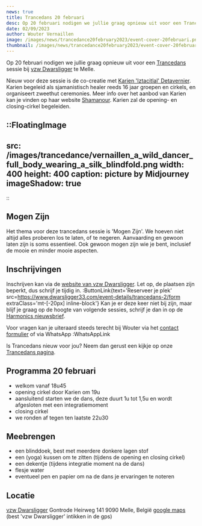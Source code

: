```yaml
--- 
news: true
title: Trancedans 20 februari
desc: Op 20 februari nodigen we jullie graag opnieuw uit voor een Trancedans sessie bij vzw Dwarsligger te Melle.
date: 02/09/2023
author: Wouter Vernaillen
image: /images/news/trancedance20february2023/event-cover-20februari.png
thumbnail: /images/news/trancedance20february2023/event-cover-20februari.png
---
```


Op 20 februari nodigen we jullie graag opnieuw uit voor een [Trancedans](/trancedance) sessie bij [vzw Dwarsligger](https://www.dwarsligger33.com/event-details/trancedans) te Melle. 

Nieuw voor deze sessie is de co-creatie met [Karien 'Iztacitlal' Detavernier](https://www.shamanour.be/autobiografie). Karien begeleid als sjamanistisch healer reeds 16 jaar groepen en cirkels, en organiseert zweethut ceremonies. 
Meer info over het aanbod van Karien kan je vinden op haar website [Shamanour](https://www.shamanour.be/).
Karien zal de opening- en closing-cirkel begeleiden.

::FloatingImage
---
src: /images/trancedance/vernaillen_a_wild_dancer_full_body_wearing_a_silk_blindfold.png
width: 400
height: 400
caption: picture by Midjourney
imageShadow: true
---
::
## Mogen Zijn
Het thema voor deze trancedans sessie is 'Mogen Zijn'. 
We hoeven niet altijd alles proberen los te laten, of te negeren. Aanvaarding en gewoon laten zijn is soms essentieel.
Ook gewoon mogen zijn wie je bent, inclusief de mooie en minder mooie aspecten.

## Inschrijvingen
Inschrijven kan via de [website van vzw Dwarsligger](https://www.dwarsligger33.com/event-details/trancedans-2/form). Let op, de plaatsen zijn beperkt, dus schrijf je tijdig in.
:ButtonLink{text='Reserveer je plek' src=https://www.dwarsligger33.com/event-details/trancedans-2/form extraClass='mt-[-20px] inline-block'}
Kan je er deze keer niet bij zijn, maar blijf je graag op de hoogte van volgende sessies, schrijf je dan in op de [Harmonics nieuwsbrief](/news).

Voor vragen kan je uiteraard steeds terecht bij Wouter via het [contact formulier](/contact) of via WhatsApp :WhatsAppLink

Is Trancedans nieuw voor jou?  Neem dan gerust een kijkje op onze [Trancedans pagina](/trancedance).


## Programma 20 februari
* welkom vanaf 18u45
* opening cirkel door Karien om 19u
* aansluitend starten we de dans, deze duurt 1u tot 1,5u en wordt afgesloten met een integratiemoment
* closing cirkel
* we ronden af tegen ten laatste 22u30

## Meebrengen
* een blinddoek, best met meerdere donkere lagen stof
* een (yoga) kussen om te zitten (tijdens de opening en closing cirkel)
* een dekentje (tijdens integratie moment na de dans)
* flesje water
* eventueel pen en papier om na de dans je ervaringen te noteren

## Locatie

[vzw Dwarsligger](https://www.dwarsligger33.com/)
Gontrode Heirweg 141
9090 Melle, België
[google maps](https://goo.gl/maps/MnNE7r2AvZPsRXsK9)
(best 'vzw Dwarsligger' intikken in de gps)